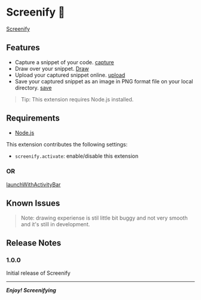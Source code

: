 # Screenify 📸
[Screenify](demo/screenify.gif)

## Features

* Capture a snippet of your code.
    [capture](./demo/capture.gif)
* Draw over your snippet.
    [Draw](./demo/draw.gif)
* Upload your captured snippet online.
    [upload](./demo/upload.gif)
* Save your captured snippet as an image in PNG format file on your local directory.
    [save](./demo/save.gif)

> Tip: This extension requires Node.js installed.

## Requirements

* [Node.js](https://nodejs.org)

This extension contributes the following settings:

* `screenify.activate`: enable/disable this extension
  
### OR

[launchWithActivityBar](./demo/activityBar.gif)

## Known Issues

>Note: drawing experiense is stil little bit buggy and not very smooth and it's still in development.

## Release Notes

### 1.0.0

Initial release of Screenify

-----------------------------------------------------------------------------------------------------------
***Enjoy! Screenifying***

